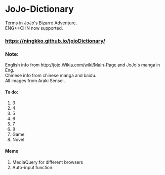 # JoJo-Dictionary
Terms in JoJo's Bizarre Adventure.\
ENG<->CHN now supported.
### https://ningkko.github.io/jojoDictionary/
### Note:
English info from http://jojo.Wikia.com/wiki/Main-Page and JoJo's manga in Eng.\
Chinese info from chinese manga and baidu.\
All images from Araki Sensei.
#### To do:
1. 3
2. 4
3. 5
4. 6
5. 7
7. 8
8. Game
9. Novel

#### Memo
1. MediaQuery for different browsers
2. Auto-input function
